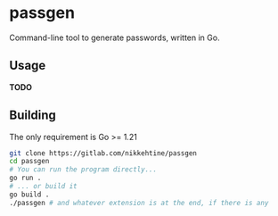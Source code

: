 # passgen

Command-line tool to generate passwords, written in Go.

## Usage

**TODO**

## Building

The only requirement is Go >= 1.21

```bash
git clone https://gitlab.com/nikkehtine/passgen
cd passgen
# You can run the program directly...
go run .
# ... or build it
go build .
./passgen # and whatever extension is at the end, if there is any
```
